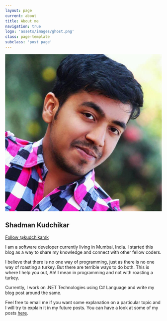 ```yaml
---
layout: page
current: about
title: About me
navigation: true
logo: 'assets/images/ghost.png'
class: page-template
subclass: 'post page'
---
```


<script async src="https://platform.twitter.com/widgets.js" charset="utf-8"></script>

<img id="display-picture" src="/assets/images/kudchikarsk.jpg">
<h2 class="text-center">Shadman Kudchikar</h2>
<div class="div-center">
	<a href="https://twitter.com/kudchikarsk?ref_src=twsrc%5Etfw" class="twitter-follow-button" data-size="large" data-dnt="true" data-show-count="false">Follow @kudchikarsk</a>
</div>

I am a software developer currently living in Mumbai, India. I started this blog as a way to share my knowledge and connect with other fellow coders.

I believe that there is no one way of programming, just as there is no one way of roasting a turkey. But there are terrible ways to do both. This is where I help you out, Ah! I mean in programming and not with roasting a turkey.

Currently, I work on .NET Technologies using C# Language and write my blog post around the same.

Feel free to email me if you want some explanation on a particular topic and I will try to explain it in my future posts. You can have a look at some of my posts <a href="/">here</a>.
